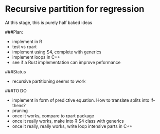 # Recursive partition for regression

At this stage, this is purely half baked ideas

###Plan:
  - implement in R
  - test vs rpart
  - implement using S4, complete with generics
  - implement loops in C++
  - see if a Rust implementation can improve peformance

###Status
  - recursive partitioning seems to work

###TO DO
  - implement in form of predictive equation. How to translate splits into
    if-thens?
  - pruning
  - once it works, compare to rpart package
  - once it really works, make into R S4 class with generics
  - once it really, really works, write loop intensive parts in C++
